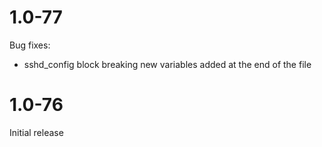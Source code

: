 # 1.0-77
Bug fixes:
 * sshd_config block breaking new variables added at the end of the file

# 1.0-76
Initial release